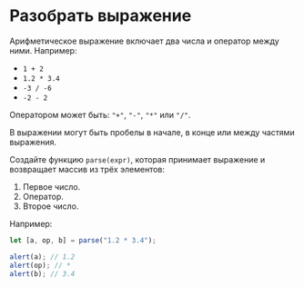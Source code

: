 # Разобрать выражение

Арифметическое выражение включает два числа и оператор между ними. Например:

- `1 + 2`
- `1.2 * 3.4`
- `-3 / -6`
- `-2 - 2`

Оператором может быть: `"+"`, `"-"`, `"*"` или `"/"`.

В выражении могут быть пробелы в начале, в конце или между частями выражения.

Создайте функцию `parse(expr)`, которая принимает выражение и возвращает массив из трёх элементов:

1. Первое число.
2. Оператор.
3. Второе число.

Например:

```js
let [a, op, b] = parse("1.2 * 3.4");

alert(a); // 1.2
alert(op); // *
alert(b); // 3.4
```
